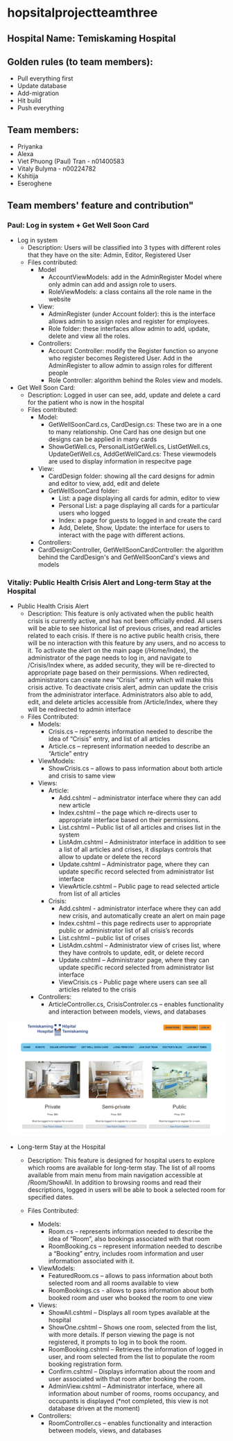# hopsitalprojectteamthree
## Hospital Name: Temiskaming Hospital
## Golden rules (to team members):
  * Pull everything first
  * Update database
  * Add-migration
  * Hit build
  * Push everything
## Team members: 
* Priyanka 
* Alexa 
* Viet Phuong (Paul) Tran - n01400583
* Vitaly Bulyma  - n00224782
* Kshitija 
* Eseroghene
## Team members' feature and contribution"
### Paul: Log in system + Get Well Soon Card
  * Log in system
    * Description: Users will be classified into 3 types with different roles that they have on the site: Admin, Editor, Registered User
    * Files contributed: 
      * Model
        * AccountViewModels: add in the AdminRegister Model where only admin can add and assign role to users.
        * RoleViewModels: a class contains all the role name in the website
      * View:
        * AdminRegister (under Account folder): this is the interface allows admin to assign roles and register for employees.
        * Role folder: these interfaces allow admin to add, update, delete and view all the roles.
      * Controllers:
        * Account Controller: modify the Register function so anyone who register becomes Registered User. Add in the AdminRegister to allow admin to assign roles for different people
        * Role Controller: algorithm behind the Roles view and models.
  * Get Well Soon Card:
    * Description: Logged in user can see, add, update and delete a card for the patient who is now in the hospital
    * Files contributed:
      * Model:
        * GetWellSoonCard.cs, CardDesign.cs: These two are in a one to many relationship. One Card has one design but one designs can be applied in many cards
        * ShowGetWell.cs, PersonalListGetWell.cs, ListGetWell.cs, UpdateGetWell.cs, AddGetWellCard.cs: These viewmodels are used to display information in respecitve page
      * View:
        * CardDesign folder: showing all the card designs for admin and editor to view, add, edit and delete
        * GetWellSoonCard folder: 
          * List: a page displaying all cards for admin, editor to view
          * Personal List: a page displaying all cards for a particular users who logged
          * Index: a page for guests to logged in and create the card
          * Add, Delete, Show, Update: the interface for users to interact with the page with different actions.
       * Controllers: 
        * CardDesignController, GetWellSoonCardController: the algorithm behind the CardDesign's and GetWellSoonCard's views and models
### Vitaliy: Public Health Crisis Alert and Long-term Stay at the Hospital
  * Public Health Crisis Alert
    * Description: This feature is only activated when the public health crisis is currently active, and has not been officially ended. All users will be able to see historical list of previous crises, and read articles related to each crisis.  If there is no active public health crisis, there will be no interaction with this feature by any users, and no access to it. To activate the alert on the main page (/Home/Index), the administrator of the page needs to log in, and navigate to /Crisis/Index where, as added security, they will be re-directed to appropriate page based on their permissions. When redirected, administrators can create new “Crisis” entry which will make this crisis active. To deactivate crisis alert, admin can update the crisis from the administrator interface. Administrators also able to add, edit, and delete articles accessible from /Article/Index, where they will be redirected to admin interface
    * Files Contributed:
      * Models:
        * Crisis.cs – represents information needed to describe the idea of “Crisis” entry, and list of all articles
        * Article.cs – represent information needed to describe an “Article” entry
      * ViewModels:
        * ShowCrisis.cs – allows to pass information about both article and crisis to same view
      * Views: 
        * Article:
          * Add.cshtml – administrator interface where they can add new article
          * Index.cshtml – the page which re-directs user to appropriate interface based on their permissions.
          * List.cshtml – Public list of all articles and crises list in the system
          * ListAdm.cshtml – Administrator interface in addition to see a list of all articles and crises, it displays controls that allow to update or delete the record
          * Update.cshtml – Administrator page, where they can update specific record selected from administrator list interface
          * ViewArticle.cshtml – Public page to read selected article from list of all articles
        * Crisis:
          * Add.cshtml - administrator interface where they can add new crisis, and automatically create an alert on main page
          * Index.cshtml – this page redirects user to appropriate public or administrator list of all crisis’s records
          * List.cshtml – public list of crises 
          * ListAdm.cshtml – Administrator view of crises list, where they have controls to update, edit, or delete record
          * Update.cshtml – Administrator page, where they can update specific record selected from administrator list interface
          * ViewCrisis.cs - Public page where users can see all articles related to the crisis
      * Controllers:
        * ArticleController.cs, CrisisControler.cs – enables functionality and interaction between models, views, and databases

![View of All Rooms](/HospitalProjectTeamThree/Images/Room/AllRooms.PNG)        
* Long-term Stay at the Hospital

    * Description: This feature is designed for hospital users to explore which rooms are available for long-term stay. The list of all rooms available from main menu from main navigation accessible at /Room/ShowAll. In addition to browsing rooms and read their descriptions, logged in users will be able to book a selected room for specified dates.
    
    * Files Contributed:
      * Models:
        * Room.cs – represents information needed to describe the idea of “Room”, also bookings associated with that room 
        * RoomBooking.cs – represent information needed to describe a “Booking” entry, includes room information and user information associated with it.
      * ViewModels: 
        * FeaturedRoom.cs – allows to pass information about both selected room and all rooms available to view
        * RoomBookings.cs - allows to pass information about both booked room and user who booked the room to one view
      * Views:
        * ShowAll.cshtml – Displays all room types available at the hospital
        * ShowOne.cshtml – Shows one room, selected from the list, with more details. If person viewing the page is not registered, it prompts to log in to book the room. 
        * RoomBooking.cshtml – Retrieves the information of logged in user, and room selected from the list to populate the room booking registration form. 
        * Confirm.cshtml – Displays information about the room and user associated with that room after booking the room.
        * AdminView.cshtml – Administrator interface, where all information about number of rooms, rooms occupancy, and occupants is displayed (*not completed, this view is not database driven at the moment)
      * Controllers:
        * RoomController.cs – enables functionality and interaction between models, views, and databases
      

